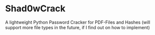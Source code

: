 # Shad0wCrack
A lightweight Python Password Cracker for PDF-Files and Hashes (will support more file types in the future, if I find out on how to implement)
